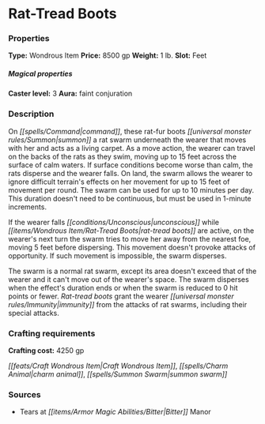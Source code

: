 ﻿---
Title: "Rat-Tread Boots"
Type: "Wondrous Item"
Price: "8500 gp"
Weight: "1 lb."
Slot: "Feet"
Caster level: "3"
Aura: "faint conjuration"
Description: |
  "On command, these rat-fur boots summon a rat swarm underneath the wearer that moves with her and acts as a living carpet. As a move action, the wearer can travel on the backs of the rats as they swim, moving up to 15 feet across the surface of calm waters. If surface conditions become worse than calm, the rats disperse and the wearer falls. On land, the swarm allows the wearer to ignore difficult terrain's effects on her movement for up to 15 feet of movement per round. The swarm can be used for up to 10 minutes per day. This duration doesn't need to be continuous, but must be used in 1-minute increments.
  If the wearer falls unconscious while _rat-tread boots_ are active, on the wearer's next turn the swarm tries to move her away from the nearest foe, moving 5 feet before dispersing. This movement doesn't provoke attacks of opportunity. If such movement is impossible, the swarm disperses.
  The swarm is a normal rat swarm, except its area doesn't exceed that of the wearer and it can't move out of the wearer's space. The swarm disperses when the effect's duration ends or when the swarm is reduced to 0 hit points or fewer. _Rat-tread boots_ grant the wearer immunity from the attacks of rat swarms, including their special attacks."
Crafting cost: "4250 gp"
Sources: "['Tears at Bitter Manor']"
---

# Rat-Tread Boots

### Properties

**Type:** Wondrous Item **Price:** 8500 gp **Weight:** 1 lb. **Slot:** Feet

##### Magical properties

**Caster level:** 3 **Aura:** faint conjuration

### Description

On _[[spells/Command|command]]_, these rat-fur boots _[[universal monster rules/Summon|summon]]_ a rat swarm underneath the wearer that moves with her and acts as a living carpet. As a move action, the wearer can travel on the backs of the rats as they swim, moving up to 15 feet across the surface of calm waters. If surface conditions become worse than calm, the rats disperse and the wearer falls. On land, the swarm allows the wearer to ignore difficult terrain's effects on her movement for up to 15 feet of movement per round. The swarm can be used for up to 10 minutes per day. This duration doesn't need to be continuous, but must be used in 1-minute increments.

If the wearer falls _[[conditions/Unconscious|unconscious]]_ while _[[items/Wondrous Item/Rat-Tread Boots|rat-tread boots]]_ are active, on the wearer's next turn the swarm tries to move her away from the nearest foe, moving 5 feet before dispersing. This movement doesn't provoke attacks of opportunity. If such movement is impossible, the swarm disperses.

The swarm is a normal rat swarm, except its area doesn't exceed that of the wearer and it can't move out of the wearer's space. The swarm disperses when the effect's duration ends or when the swarm is reduced to 0 hit points or fewer. _Rat-tread boots_ grant the wearer _[[universal monster rules/Immunity|immunity]]_ from the attacks of rat swarms, including their special attacks.

### Crafting requirements

**Crafting cost:** 4250 gp

_[[feats/Craft Wondrous Item|Craft Wondrous Item]]_, _[[spells/Charm Animal|charm animal]]_, _[[spells/Summon Swarm|summon swarm]]_

### Sources

* Tears at _[[items/Armor Magic Abilities/Bitter|Bitter]]_ Manor